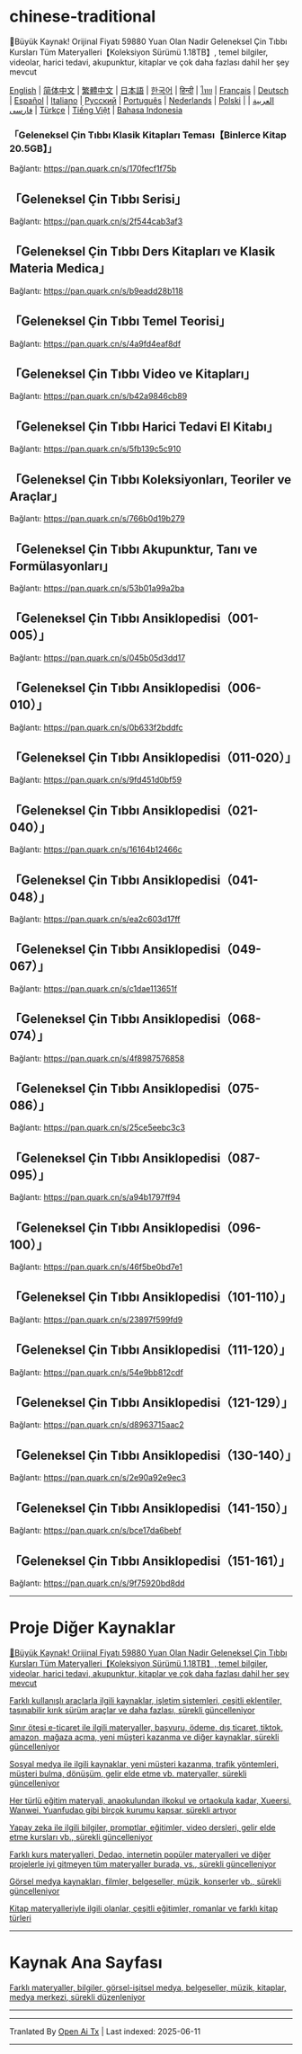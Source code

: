 # chinese-traditional
🎁Büyük Kaynak! Orijinal Fiyatı 59880 Yuan Olan Nadir Geleneksel Çin Tıbbı Kursları Tüm Materyalleri【Koleksiyon Sürümü 1.18TB】, temel bilgiler, videolar, harici tedavi, akupunktur, kitaplar ve çok daha fazlası dahil her şey mevcut

[English](https://openaitx.github.io/view.html?user=mswnlz&project=chinese-traditional&lang=en) | [简体中文](https://openaitx.github.io/view.html?user=mswnlz&project=chinese-traditional&lang=zh-CN) | [繁體中文](https://openaitx.github.io/view.html?user=mswnlz&project=chinese-traditional&lang=zh-TW) | [日本語](https://openaitx.github.io/view.html?user=mswnlz&project=chinese-traditional&lang=ja) | [한국어](https://openaitx.github.io/view.html?user=mswnlz&project=chinese-traditional&lang=ko) | [हिन्दी](https://openaitx.github.io/view.html?user=mswnlz&project=chinese-traditional&lang=hi) | [ไทย](https://openaitx.github.io/view.html?user=mswnlz&project=chinese-traditional&lang=th) | [Français](https://openaitx.github.io/view.html?user=mswnlz&project=chinese-traditional&lang=fr) | [Deutsch](https://openaitx.github.io/view.html?user=mswnlz&project=chinese-traditional&lang=de) | [Español](https://openaitx.github.io/view.html?user=mswnlz&project=chinese-traditional&lang=es) | [Italiano](https://openaitx.github.io/view.html?user=mswnlz&project=chinese-traditional&lang=it) | [Русский](https://openaitx.github.io/view.html?user=mswnlz&project=chinese-traditional&lang=ru) | [Português](https://openaitx.github.io/view.html?user=mswnlz&project=chinese-traditional&lang=pt) | [Nederlands](https://openaitx.github.io/view.html?user=mswnlz&project=chinese-traditional&lang=nl) | [Polski](https://openaitx.github.io/view.html?user=mswnlz&project=chinese-traditional&lang=pl) | [العربية](https://openaitx.github.io/view.html?user=mswnlz&project=chinese-traditional&lang=ar) | [فارسی](https://openaitx.github.io/view.html?user=mswnlz&project=chinese-traditional&lang=fa) | [Türkçe](https://openaitx.github.io/view.html?user=mswnlz&project=chinese-traditional&lang=tr) | [Tiếng Việt](https://openaitx.github.io/view.html?user=mswnlz&project=chinese-traditional&lang=vi) | [Bahasa Indonesia](https://openaitx.github.io/view.html?user=mswnlz&project=chinese-traditional&lang=id)

###  「Geleneksel Çin Tıbbı Klasik Kitapları Teması【Binlerce Kitap 20.5GB】」

Bağlantı: https://pan.quark.cn/s/170fecf1f75b

## 「Geleneksel Çin Tıbbı Serisi」
Bağlantı: https://pan.quark.cn/s/2f544cab3af3

## 「Geleneksel Çin Tıbbı Ders Kitapları ve Klasik Materia Medica」
Bağlantı: https://pan.quark.cn/s/b9eadd28b118

## 「Geleneksel Çin Tıbbı Temel Teorisi」
Bağlantı: https://pan.quark.cn/s/4a9fd4eaf8df

## 「Geleneksel Çin Tıbbı Video ve Kitapları」
Bağlantı: https://pan.quark.cn/s/b42a9846cb89

## 「Geleneksel Çin Tıbbı Harici Tedavi El Kitabı」
Bağlantı: https://pan.quark.cn/s/5fb139c5c910

## 「Geleneksel Çin Tıbbı Koleksiyonları, Teoriler ve Araçlar」
Bağlantı: https://pan.quark.cn/s/766b0d19b279

## 「Geleneksel Çin Tıbbı Akupunktur, Tanı ve Formülasyonları」
Bağlantı: https://pan.quark.cn/s/53b01a99a2ba




## 「Geleneksel Çin Tıbbı Ansiklopedisi（001-005）」 
Bağlantı: https://pan.quark.cn/s/045b05d3dd17

## 「Geleneksel Çin Tıbbı Ansiklopedisi（006-010）」 
Bağlantı: https://pan.quark.cn/s/0b633f2bddfc

## 「Geleneksel Çin Tıbbı Ansiklopedisi（011-020）」 
Bağlantı: https://pan.quark.cn/s/9fd451d0bf59

## 「Geleneksel Çin Tıbbı Ansiklopedisi（021-040）」 
Bağlantı: https://pan.quark.cn/s/16164b12466c

## 「Geleneksel Çin Tıbbı Ansiklopedisi（041-048）」 
Bağlantı: https://pan.quark.cn/s/ea2c603d17ff

## 「Geleneksel Çin Tıbbı Ansiklopedisi（049-067）」 
Bağlantı: https://pan.quark.cn/s/c1dae113651f

## 「Geleneksel Çin Tıbbı Ansiklopedisi（068-074）」 
Bağlantı: https://pan.quark.cn/s/4f8987576858

## 「Geleneksel Çin Tıbbı Ansiklopedisi（075-086）」 
Bağlantı: https://pan.quark.cn/s/25ce5eebc3c3

## 「Geleneksel Çin Tıbbı Ansiklopedisi（087-095）」 
Bağlantı: https://pan.quark.cn/s/a94b1797ff94

## 「Geleneksel Çin Tıbbı Ansiklopedisi（096-100）」 
Bağlantı: https://pan.quark.cn/s/46f5be0bd7e1

## 「Geleneksel Çin Tıbbı Ansiklopedisi（101-110）」 
Bağlantı: https://pan.quark.cn/s/23897f599fd9

## 「Geleneksel Çin Tıbbı Ansiklopedisi（111-120）」 
Bağlantı: https://pan.quark.cn/s/54e9bb812cdf

## 「Geleneksel Çin Tıbbı Ansiklopedisi（121-129）」 
Bağlantı: https://pan.quark.cn/s/d8963715aac2

## 「Geleneksel Çin Tıbbı Ansiklopedisi（130-140）」 
Bağlantı: https://pan.quark.cn/s/2e90a92e9ec3

## 「Geleneksel Çin Tıbbı Ansiklopedisi（141-150）」 
Bağlantı: https://pan.quark.cn/s/bce17da6bebf

## 「Geleneksel Çin Tıbbı Ansiklopedisi（151-161）」 
Bağlantı: https://pan.quark.cn/s/9f75920bd8dd


---------------
# Proje Diğer Kaynaklar

[🎁Büyük Kaynak! Orijinal Fiyatı 59880 Yuan Olan Nadir Geleneksel Çin Tıbbı Kursları Tüm Materyalleri【Koleksiyon Sürümü 1.18TB】, temel bilgiler, videolar, harici tedavi, akupunktur, kitaplar ve çok daha fazlası dahil her şey mevcut](https://github.com/mswnlz/chinese-traditional)

[Farklı kullanışlı araçlarla ilgili kaynaklar, işletim sistemleri, çeşitli eklentiler, taşınabilir kırık sürüm araçlar ve daha fazlası, sürekli güncelleniyor](https://github.com/mswnlz/tools)

[Sınır ötesi e-ticaret ile ilgili materyaller, başvuru, ödeme, dış ticaret, tiktok, amazon, mağaza açma, yeni müşteri kazanma ve diğer kaynaklar, sürekli güncelleniyor](https://github.com/mswnlz/cross-border)

[Sosyal medya ile ilgili kaynaklar, yeni müşteri kazanma, trafik yöntemleri, müşteri bulma, dönüşüm, gelir elde etme vb. materyaller, sürekli güncelleniyor](https://github.com/mswnlz/self-media)

[Her türlü eğitim materyali, anaokulundan ilkokul ve ortaokula kadar, Xueersi, Wanwei, Yuanfudao gibi birçok kurumu kapsar, sürekli artıyor](https://github.com/mswnlz/edu-knowlege)

[Yapay zeka ile ilgili bilgiler, promptlar, eğitimler, video dersleri, gelir elde etme kursları vb., sürekli güncelleniyor](https://github.com/mswnlz/AIknowledge)

[Farklı kurs materyalleri, Dedao, internetin popüler materyalleri ve diğer projelerle iyi gitmeyen tüm materyaller burada, vs., sürekli güncelleniyor](https://github.com/mswnlz/curriculum)

[Görsel medya kaynakları, filmler, belgeseller, müzik, konserler vb., sürekli güncelleniyor](https://github.com/mswnlz/movies)

[Kitap materyalleriyle ilgili olanlar, çeşitli eğitimler, romanlar ve farklı kitap türleri](https://github.com/mswnlz/book)


---------------

# Kaynak Ana Sayfası
[Farklı materyaller, bilgiler, görsel-işitsel medya, belgeseller, müzik, kitaplar, medya merkezi, sürekli düzenleniyor](https://github.com/mswnlz)

---------------



---

Tranlated By [Open Ai Tx](https://github.com/OpenAiTx/OpenAiTx) | Last indexed: 2025-06-11

---